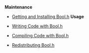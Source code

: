 **Maintenance**

* [Getting and Installing Bool.h](Getting-and-Installing-Bool.h)
**Usage**

* [Writing Code with Bool.h](Writing-Code-with-Bool.h)
* [Compiling Code with Bool.h](Compiling-Code-with-Bool.h)
* [Redistributing Bool.h](Redistributing-Bool.h)